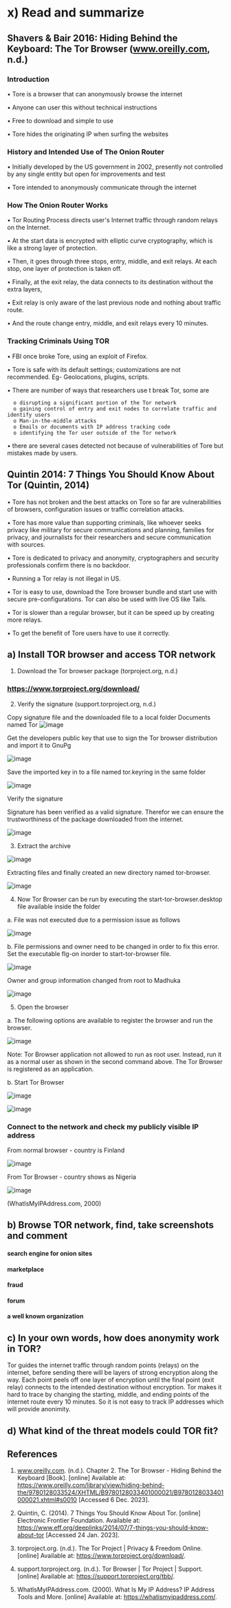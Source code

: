 # x) Read and summarize 

## Shavers & Bair 2016: Hiding Behind the Keyboard: The Tor Browser (www.oreilly.com, n.d.)

### Introduction

•	Tore is a browser that can anonymously browse the internet

•	Anyone can user this without technical instructions

•	Free to download and simple to use 

•	Tore hides the originating IP when surfing the websites

### History and Intended Use of The Onion Router

•	Initially developed by the US government in 2002, presently not controlled by any single entity but open for improvements and test 

•	Tore intended to anonymously communicate through the internet


### How The Onion Router Works

•	Tor Routing Process directs user's Internet traffic through random relays on the Internet.

•	At the start data is encrypted with elliptic curve cryptography, which is like a strong layer of protection.

•	Then, it goes through three stops, entry, middle, and exit relays. At each stop, one layer of protection is taken off. 

•	Finally, at the exit relay, the data connects to its destination without the extra layers,

•	Exit relay is only aware of the last previous node and nothing about traffic route.

•	And the route change entry, middle, and exit relays every 10 minutes.

###  Tracking Criminals Using TOR

•	FBI once broke Tore, using an exploit of Firefox.

•	Tore is safe with its default settings; customizations are not recommended. Eg- Geolocations, plugins, scripts.

•	There are number of ways that researchers use t break Tor, some are 

      o	disrupting a significant portion of the Tor network
      o	gaining control of entry and exit nodes to correlate traffic and identify users
      o	Man-in-the-middle attacks
      o	Emails or documents with IP address tracking code
      o	identifying the Tor user outside of the Tor network
      
•	there are several cases detected not because of vulnerabilities of Tore but mistakes made by users.

## Quintin 2014: 7 Things You Should Know About Tor (Quintin, 2014)

•	Tore has not broken and the best attacks on Tore so far are vulnerabilities of browsers, configuration issues or traffic correlation attacks. 

•	Tore has more value than supporting criminals, like whoever seeks privacy like military for secure communications and planning, families for privacy, and journalists for their researchers and secure communication with sources. 

•	Tore is dedicated to privacy and anonymity, cryptographers and security professionals confirm there is no backdoor.

•	Running a Tor relay is not illegal in US.

•	Tor is easy to use, download the Tore browser bundle and start use with secure pre-configurations. Tor can also be used with live OS like Tails.

•	Tor is slower than a regular browser, but it can be speed up by creating more relays.

•	To get the benefit of Tore users have to use it correctly.


## a) Install TOR browser and access TOR network

1. Download the Tor browser package  (torproject.org, n.d.)
### https://www.torproject.org/download/

2. Verify the signature (support.torproject.org, n.d.)
   
Copy signature file and the downloaded file to a local folder Documents named Tor
  ![image](https://github.com/MadhukaPalihakkara/MyRepo/assets/149093784/f5a9fa72-51f5-4385-96c6-f9a32d33295b)

Get the developers public key that use to sign the Tor browser distribution and import it to GnuPg

  ![image](https://github.com/MadhukaPalihakkara/MyRepo/assets/149093784/c2c813fa-3f52-4c4b-9eac-acb6edee0c68)

Save the imported key in to a file named tor.keyring in the same folder

  ![image](https://github.com/MadhukaPalihakkara/MyRepo/assets/149093784/c25fbfe7-5c13-4b77-ade5-b921ddba4016)

Verify the signature 

Signature has been verified as a valid signature. Therefor we can ensure the trustworthiness of the package downloaded from the internet. 

  ![image](https://github.com/MadhukaPalihakkara/MyRepo/assets/149093784/2275e504-c0d0-46b1-bceb-2df6b425b46d)

3. Extract the archive 

  ![image](https://github.com/MadhukaPalihakkara/MyRepo/assets/149093784/10df46d3-ff09-4727-a154-fda1bf771cc2)

  Extracting files and finally created an new directory named tor-browser.

  ![image](https://github.com/MadhukaPalihakkara/MyRepo/assets/149093784/2b7c7eaa-017c-4264-b53c-5b9d96503395)

4. Now Tor Browser can be run by executing the start-tor-browser.desktop file available inside the folder

  a. File was not executed due to a permission issue as follows
   
  ![image](https://github.com/MadhukaPalihakkara/MyRepo/assets/149093784/12e920e3-b801-403f-aae0-0c006867008e)

  b. File  permissions and owner need to be changed in order to fix this error. Set the executable flg-on inorder to start-tor-browser file.

   ![image](https://github.com/MadhukaPalihakkara/MyRepo/assets/149093784/9290a613-dd91-4bba-870b-60d39afa72e1)

Owner and group information changed from root to Madhuka 

  ![image](https://github.com/MadhukaPalihakkara/MyRepo/assets/149093784/cfb968e2-c171-42f5-ae2a-00e20a7c7a33)

5. Open the browser
   
  a. The following options are available to register the browser and run the browser.
  
  ![image](https://github.com/MadhukaPalihakkara/MyRepo/assets/149093784/69c7d8a5-38eb-41e4-abd1-a9b78edb8849)

Note: Tor Browser application not allowed to run as root user. Instead, run it as a normal user as shown in the second command above. The Tor Browser is registered as an application.  

  b. Start Tor Browser
      
  ![image](https://github.com/MadhukaPalihakkara/MyRepo/assets/149093784/ed530a6b-7bac-4b45-87cb-badf1970b43d)

  ![image](https://github.com/MadhukaPalihakkara/MyRepo/assets/149093784/9afd77d3-a7ca-42a1-93a4-0f8be513007b)

### Connect to the network and check my publicly visible IP address

From normal browser - country is Finland

![image](https://github.com/MadhukaPalihakkara/MyRepo/assets/149093784/94e0445e-a787-4f23-a73d-a556784a7f14)

From Tor Browser - country shows as Nigeria

![image](https://github.com/MadhukaPalihakkara/MyRepo/assets/149093784/e72752fe-3faf-4c45-830b-abadbbc6bbe1)

(WhatIsMyIPAddress.com, 2000)

## b) Browse TOR network, find, take screenshots and comment

#### search engine for onion sites

#### marketplace

#### fraud

#### forum

#### a well known organization

## c) In your own words, how does anonymity work in TOR? 

Tor guides the internet traffic through random points (relays) on the internet, before sending there will be layers of strong encryption along the way. Each point peels off one layer of encryption until the final point (exit relay) connects to the intended destination without encryption. Tor makes it hard to trace by changing the starting, middle, and ending points of the internet route every 10 minutes. So it is not easy to track IP addresses which will provide anonimity. 

## d) What kind of the threat models could TOR fit? 

## References

1. www.oreilly.com. (n.d.). Chapter 2. The Tor Browser - Hiding Behind the Keyboard [Book]. [online] Available at: https://www.oreilly.com/library/view/hiding-behind-the/9780128033524/XHTML/B9780128033401000021/B9780128033401000021.xhtml#s0010 [Accessed 6 Dec. 2023].
   
2. Quintin, C. (2014). 7 Things You Should Know About Tor. [online] Electronic Frontier Foundation. Available at: https://www.eff.org/deeplinks/2014/07/7-things-you-should-know-about-tor [Accessed 24 Jan. 2023]. 

3. torproject.org. (n.d.). The Tor Project | Privacy & Freedom Online. [online] Available at: https://www.torproject.org/download/.

4. support.torproject.org. (n.d.). Tor Browser | Tor Project | Support. [online] Available at: https://support.torproject.org/tbb/.

5. WhatIsMyIPAddress.com. (2000). What Is My IP Address? IP Address Tools and More. [online] Available at: https://whatismyipaddress.com/.
